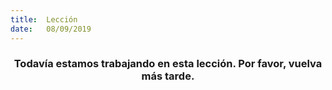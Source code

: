 ```yaml
---
title:  Lección
date:   08/09/2019
---
```


### <center>Todavía estamos trabajando en esta lección. Por favor, vuelva más tarde.</center>